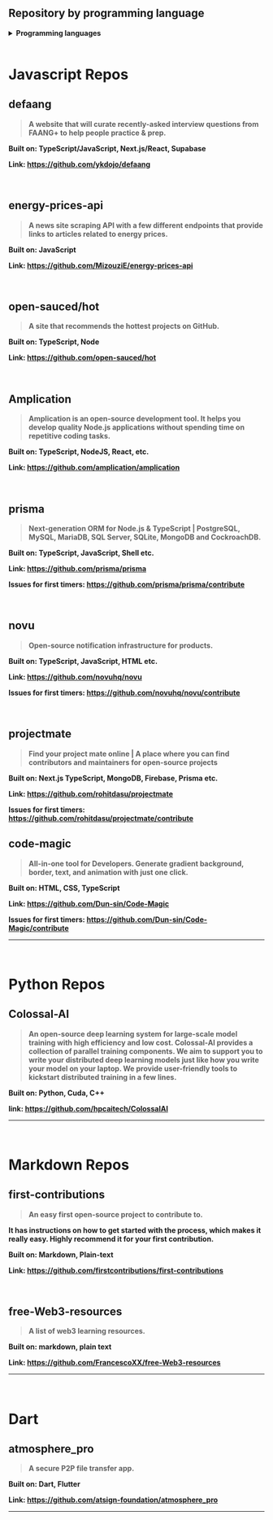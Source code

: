 <!--

PROGRAMMING LANGUAGES

- Javascript
- Python
- C++
- Dart
- Flutter
- Go
- Markdown (plaintext)

 -->

## Repository by programming language

<!-- Repo by language -->

<!-- link to directory -->
<!-- A subfolder will be created for the various frameworks -->

<details>
  <summary><strong>Programming languages<strong></summary>
      <details>
        <summary><a href="#javascript-repos">Javascript</a></summary>
        <ol>
          <li><a href="#built-with-react">React</a></li>
          <li><a href="#built-with-next">Next.js</a></li>
          <li><a href="#built-with-typescript">Typescript.js</a></li>
          <li><a href="#built-with-node">Node.js</a></li>
        </ol>
      </details>
      <details>
          <summary><a href="#python-repos">Python</a></summary>
          <ol>
            <li><a href="#built-with-react">Django</a></li>
            <li><a href="#built-with-next">Flask</a></li>
          </ol>
        </details>
    <li><a href="#flutter-repos">Flutter</a></li>
    <li><a href="#dart-repos">Dart</a></li>
    <li><a href="#go-repos">Go</a></li>
    <li><a href="#markdown-repos">Markdown (plaintext)</a></li>
    <li><a href="#cpp-repos">C++</a></li>
</details>

<!-- javascript section start here -->
<br>

# Javascript Repos

## defaang

> A website that will curate recently-asked interview questions from FAANG+ to help people practice & prep.

**Built on:** TypeScript/JavaScript, Next.js/React, Supabase

**Link:** https://github.com/ykdojo/defaang

<br>

## energy-prices-api

> A news site scraping API with a few different endpoints that provide links to articles related to energy prices.

**Built on:** JavaScript

**Link:** https://github.com/MizouziE/energy-prices-api

<br>

## open-sauced/hot

> A site that recommends the hottest projects on GitHub.

**Built on:** TypeScript, Node

**Link:** https://github.com/open-sauced/hot

<br>

## Amplication

> Amplication is an open‑source development tool. It helps you develop quality Node.js applications without spending time on repetitive coding tasks.

**Built on:** TypeScript, NodeJS, React, etc.

**Link:** https://github.com/amplication/amplication

<br>

## prisma

> Next-generation ORM for Node.js & TypeScript | PostgreSQL, MySQL, MariaDB, SQL Server, SQLite, MongoDB and CockroachDB.

**Built on:** TypeScript, JavaScript, Shell etc.

**Link:** https://github.com/prisma/prisma

**Issues for first timers:** https://github.com/prisma/prisma/contribute

<br>

## novu

> Open-source notification infrastructure for products.

**Built on:** TypeScript, JavaScript, HTML etc.

**Link:** https://github.com/novuhq/novu

**Issues for first timers:** https://github.com/novuhq/novu/contribute

<br>

## projectmate

> Find your project mate online | A place where you can find contributors and maintainers for open-source projects

**Built on:** Next.js TypeScript, MongoDB, Firebase, Prisma etc.

**Link:** https://github.com/rohitdasu/projectmate

**Issues for first timers:** https://github.com/rohitdasu/projectmate/contribute

## code-magic

> All-in-one tool for Developers. Generate gradient background, border, text, and animation with just one click.

**Built on:** HTML, CSS, TypeScript

**Link:** https://github.com/Dun-sin/Code-Magic

**Issues for first timers:** https://github.com/Dun-sin/Code-Magic/contribute

---

<!-- javascript section ends here -->

<!-- python section start here -->

<br>

# Python Repos

## Colossal-AI

> An open-source deep learning system for large-scale model training with high efficiency and low cost. Colossal-AI provides a collection of parallel training components. We aim to support you to write your distributed deep learning models just like how you write your model on your laptop. We provide user-friendly tools to kickstart distributed training in a few lines.

**Built on:** Python, Cuda, C++

**link:** https://github.com/hpcaitech/ColossalAI

---

<!-- python section ends here -->

<!-- markdown section start here -->

<br>

# Markdown Repos

## first-contributions

> An easy first open-source project to contribute to.

It has instructions on how to get started with the process, which makes it really easy. Highly recommend it for your first contribution.

**Built on:** Markdown, Plain-text

**Link:** https://github.com/firstcontributions/first-contributions

<br>

## free-Web3-resources

> A list of web3 learning resources.

**Built on:** markdown, plain text

**Link:** https://github.com/FrancescoXX/free-Web3-resources

---

<!-- Markdown section ends here -->

<!-- Dart section start here -->

<br>

# Dart

## atmosphere_pro

> A secure P2P file transfer app.

**Built on:** Dart, Flutter

**Link:** https://github.com/atsign-foundation/atmosphere_pro

---

<!-- Dart section ends here -->
